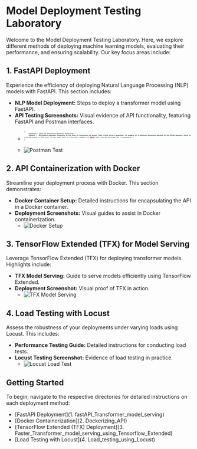 # Model Deployment Testing Laboratory

Welcome to the Model Deployment Testing Laboratory. Here, we explore different methods of deploying machine learning models, evaluating their performance, and ensuring scalability. Our key focus areas include:

## 1. FastAPI Deployment
Experience the efficiency of deploying Natural Language Processing (NLP) models with FastAPI. This section includes:
   - **NLP Model Deployment:** Steps to deploy a transformer model using FastAPI.
   - **API Testing Screenshots:** Visual evidence of API functionality, featuring FastAPI and Postman interfaces.
     - ![FastAPI Interface](https://github.com/R4GB0Y/Model-Deployment/blob/main/fastAPI1.PNG?raw=true)

     - ![Postman Test](https://github.com/R4GB0Y/Model-Deployment/assets/76519142/4dbf6aee-1aac-4802-829f-32f8adbdbb46)

## 2. API Containerization with Docker
Streamline your deployment process with Docker. This section demonstrates:
   - **Docker Container Setup:** Detailed instructions for encapsulating the API in a Docker container.
   - **Deployment Screenshots:** Visual guides to assist in Docker containerization.
     - ![Docker Setup](https://github.com/R4GB0Y/Model-Deployment/assets/76519142/2d217a68-ab58-4d0b-8a94-ef82911b7465)

## 3. TensorFlow Extended (TFX) for Model Serving
Leverage TensorFlow Extended (TFX) for deploying transformer models. Highlights include:
   - **TFX Model Serving:** Guide to serve models efficiently using TensorFlow Extended.
   - **Deployment Screenshot:** Visual proof of TFX in action.
     - ![TFX Model Serving](https://github.com/R4GB0Y/Model-Deployment/assets/76519142/91abfd16-4424-4511-ac56-3127d06a80c1)

## 4. Load Testing with Locust
Assess the robustness of your deployments under varying loads using Locust. This includes:
   - **Performance Testing Guide:** Detailed instructions for conducting load tests.
   - **Locust Testing Screenshot:** Evidence of load testing in practice.
     - ![Locust Load Test]([https://github.com/R4GB0Y/Model-Deployment/assets/76519142/57675693-de26-41af-aac5-45706db5e5f0](https://github.com/R4GB0Y/Model-Deployment/blob/main/result.PNG))

## Getting Started
To begin, navigate to the respective directories for detailed instructions on each deployment method:
- [FastAPI Deployment](1. fastAPI_Transformer_model_serving)
- [Docker Containerization](2. Dockerizing_API)
- [TensorFlow Extended (TFX) Deployment](3. Faster_Transformer_model_serving_using_Tensorflow_Extended)
- [Load Testing with Locust](4. Load_testing_using_Locust)
